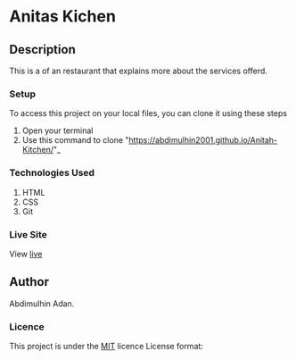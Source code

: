 # Anitas Kichen
## Description
This is a of an restaurant that explains more about the services offerd.
### Setup
To access this project on your local files, you can clone it using these steps
1. Open your terminal
1. Use this command to clone "https://abdimulhin2001.github.io/Anitah-Kitchen/"_
### Technologies Used
1. HTML
1. CSS
1. Git
### Live Site
View [live](https://abdimulhin2001.github.io/Anitah-Kitchen/)
## Author
Abdimulhin Adan.
### Licence
This project is under the  [MIT](LICENSE) licence
License format: